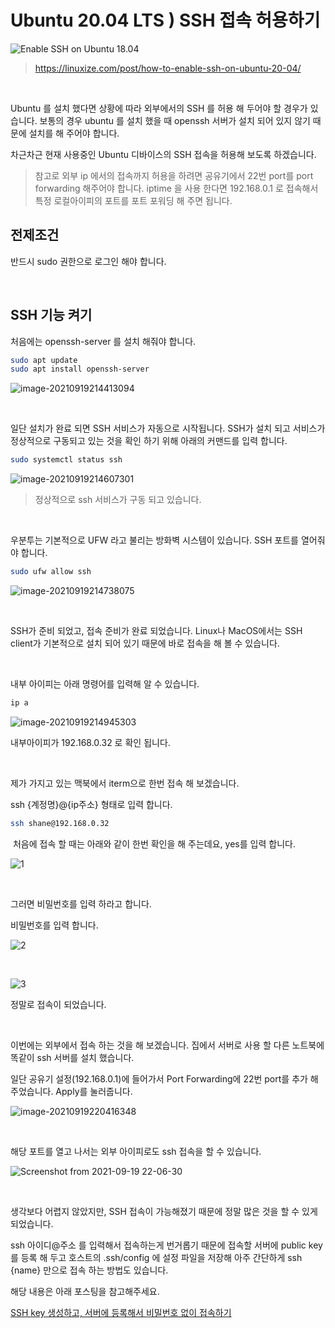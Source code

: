 # Ubuntu 20.04 LTS ) SSH 접속 허용하기

![Enable SSH on Ubuntu 18.04](https://raw.githubusercontent.com/Shane-Park/markdownBlog/master/OS/linux/openssh-server.assets/featured_hud1de18774fc6feb5ae8168196a42a70d_96244_768x0_resize_q75_lanczos.jpg)		

> https://linuxize.com/post/how-to-enable-ssh-on-ubuntu-20-04/

​	

Ubuntu 를 설치 했다면 상황에 따라 외부에서의 SSH 를 허용 해 두어야 할 경우가 있습니다. 보통의 경우 ubuntu 를 설치 했을 때 openssh 서버가 설치 되어 있지 않기 때문에 설치를 해 주어야 합니다.

차근차근 현재 사용중인 Ubuntu 디바이스의 SSH 접속을 허용해 보도록 하겠습니다.

> 참고로 외부 ip 에서의 접속까지 허용을 하려면 공유기에서 22번 port를 port forwarding 해주어야 합니다. iptime 을 사용 한다면 192.168.0.1 로 접속해서 특정 로컬아이피의 포트를 포트 포워딩 해 주면 됩니다.



## 전제조건

반드시 sudo 권한으로 로그인 해야 합니다.

​	

## SSH 기능 켜기

처음에는 openssh-server 를 설치 해줘야 합니다.

```bash
sudo apt update
sudo apt install openssh-server

```

![image-20210919214413094](https://raw.githubusercontent.com/Shane-Park/markdownBlog/master/OS/linux/openssh-server.assets/image-20210919214413094.png)

​	

일단 설치가 완료 되면 SSH 서비스가 자동으로 시작됩니다. SSH가 설치 되고 서비스가 정상적으로 구동되고 있는 것을 확인 하기 위해 아래의 커맨드를 입력 합니다.

```bash
sudo systemctl status ssh

```

![image-20210919214607301](https://raw.githubusercontent.com/Shane-Park/markdownBlog/master/OS/linux/openssh-server.assets/image-20210919214607301.png)

> 정상적으로 ssh 서비스가 구동 되고 있습니다.

​	

우분투는 기본적으로 UFW 라고 불리는 방화벽 시스템이 있습니다. SSH 포트를 열어줘야 합니다.

```bash
sudo ufw allow ssh
```

![image-20210919214738075](https://raw.githubusercontent.com/Shane-Park/markdownBlog/master/OS/linux/openssh-server.assets/image-20210919214738075.png)

​	

SSH가 준비 되었고, 접속 준비가 완료 되었습니다. Linux나 MacOS에서는 SSH client가 기본적으로 설치 되어 있기 때문에 바로 접속을 해 볼 수 있습니다.

​	

내부 아이피는 아래 명령어를 입력해 알 수 있습니다.

```bash
ip a
```

![image-20210919214945303](https://raw.githubusercontent.com/Shane-Park/markdownBlog/master/OS/linux/openssh-server.assets/image-20210919214945303.png)

내부아이피가 192.168.0.32 로 확인 됩니다.

​		

제가 가지고 있는 맥북에서 iterm으로 한번 접속 해 보겠습니다.

ssh {계정명}@{ip주소} 형태로 입력 합니다.

```bash
ssh shane@192.168.0.32
```

​	처음에 접속 할 때는 아래와 같이 한번 확인을 해 주는데요, yes를 입력 합니다.

![1 ](https://raw.githubusercontent.com/Shane-Park/markdownBlog/master/OS/linux/openssh-server.assets/1.png)

​	 	

그러면 비밀번호를 입력 하라고 합니다.

비밀번호를 입력 합니다.

![2 ](https://raw.githubusercontent.com/Shane-Park/markdownBlog/master/OS/linux/openssh-server.assets/2.png)

​			

![3 ](https://raw.githubusercontent.com/Shane-Park/markdownBlog/master/OS/linux/openssh-server.assets/3.png)

정말로 접속이 되었습니다.

​	

이번에는 외부에서 접속 하는 것을 해 보겠습니다. 집에서 서버로 사용 할 다른 노트북에 똑같이 ssh 서버를 설치 했습니다.

일단 공유기 설정(192.168.0.1)에 들어가서 Port Forwarding에 22번 port를 추가 해 주었습니다. Apply를 눌러줍니다.

![image-20210919220416348](https://raw.githubusercontent.com/Shane-Park/markdownBlog/master/OS/linux/openssh-server.assets/image-20210919220416348.png)

​		

해당 포트를 열고 나서는 외부 아이피로도 ssh 접속을 할 수 있습니다.

![Screenshot from 2021-09-19 22-06-30](https://raw.githubusercontent.com/Shane-Park/markdownBlog/master/OS/linux/openssh-server.assets/22-06-30.png)

​	

생각보다 어렵지 않았지만, SSH 접속이 가능해졌기 때문에 정말 많은 것을 할 수 있게 되었습니다.

ssh 아이디@주소 를 입력해서 접속하는게 번거롭기 때문에 접속할 서버에 public key를 등록 해 두고 호스트의 .ssh/config 에 설정 파일을 저장해 아주 간단하게 ssh {name} 만으로 접속 하는 방법도 있습니다.

해당 내용은 아래 포스팅을 참고해주세요.

[SSH key 생성하고, 서버에 등록해서 비밀번호 없이 접속하기](https://shanepark.tistory.com/195)
